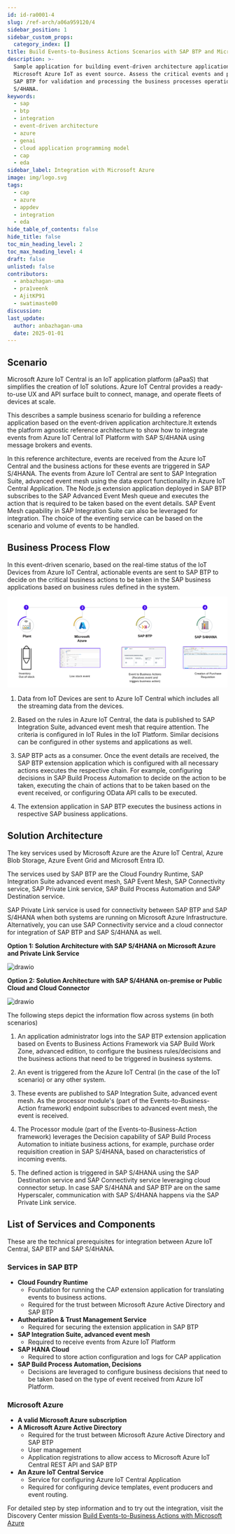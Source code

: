 ```yaml
---
id: id-ra0001-4
slug: /ref-arch/a06a959120/4
sidebar_position: 1
sidebar_custom_props:
  category_index: []
title: Build Events-to-Business Actions Scenarios with SAP BTP and Microsoft Azure
description: >-
  Sample application for building event-driven architecture application with
  Microsoft Azure IoT as event source. Assess the critical events and publish to
  SAP BTP for validation and processing the business processes operations in SAP
  S/4HANA.
keywords:
  - sap
  - btp
  - integration
  - event-driven architecture
  - azure
  - genai
  - cloud application programming model
  - cap
  - eda
sidebar_label: Integration with Microsoft Azure
image: img/logo.svg
tags:
  - cap
  - azure
  - appdev
  - integration
  - eda
hide_table_of_contents: false
hide_title: false
toc_min_heading_level: 2
toc_max_heading_level: 4
draft: false
unlisted: false
contributors:
  - anbazhagan-uma
  - pra1veenk
  - AjitKP91
  - swatimaste00
discussion: 
last_update:
  author: anbazhagan-uma
  date: 2025-01-01
---
```


## Scenario

Microsoft Azure IoT Central is an IoT application platform (aPaaS) that simplifies the creation of IoT solutions. Azure IoT Central provides a ready-to-use UX and API surface built to connect, manage, and operate fleets of devices at scale. 

This describes a sample business scenario for building a reference application based on the event-driven application architecture.It extends the platform agnostic reference architecture to show how to integrate events from Azure IoT Central IoT Platform with SAP S/4HANA using message brokers and events.

In this reference architecture, events are received from the Azure IoT Central and the business actions for these events are triggered in SAP S/4HANA. The events from Azure IoT Central are sent to SAP Integration Suite, advanced event mesh using the data export functionality in Azure IoT Central Application. The Node.js extension application deployed in SAP BTP subscribes to the SAP Advanced Event Mesh queue and executes the action that is required to be taken based on the event details. SAP Event Mesh capability in SAP Integration Suite can also be leveraged for integration. The choice of the eventing service can be based on the scenario and volume of events to be handled.

## Business Process Flow

In this event-driven scenario, based on the real-time status of the IoT Devices from Azure IoT Central, actionable events are sent to SAP BTP to decide on the critical business actions to be taken in the SAP business applications based on business rules defined in the system.

![plot](images/businessprocess.png)

1. Data from IoT Devices are sent to Azure IoT Central which includes all the streaming data from the devices.

2. Based on the rules in Azure IoT Central, the data is published to SAP Integration Suite, advanced event mesh that require attention. The criteria is configured in IoT Rules in the IoT Platform. Similar decisions can be configured in other systems and applications as well.

3. SAP BTP acts as a consumer. Once the event details are received, the SAP BTP extension application which is configured with all necessary actions executes the respective chain. For example, configuring decisions in SAP Build Process Automation to decide on the action to be taken, executing the chain of actions that to be taken based on the event received, or configuring OData API calls to be executed.

4. The extension application in SAP BTP executes the business actions in respective SAP business applications.

## Solution Architecture

The key services used by Microsoft Azure are the Azure IoT Central, Azure Blob Storage, Azure Event Grid and Microsoft Entra ID.

The services used by SAP BTP are the Cloud Foundry Runtime, SAP Integration Suite advanced event mesh, SAP Event Mesh, SAP Connectivity service, SAP Private Link service, SAP Build Process Automation and SAP Destination service. 

SAP Private Link service is used for connectivity between SAP BTP and SAP S/4HANA when both systems are running on Microsoft Azure Infrastructure. Alternatively, you can use SAP Connectivity service and a cloud connector for integration of SAP BTP and SAP S/4HANA as well. 

**Option 1: Solution Architecture with SAP S/4HANA on Microsoft Azure and Private Link Service**

![drawio](drawio/e2b-azure-pl.drawio)


**Option 2: Solution Architecture with SAP S/4HANA on-premise or Public Cloud and Cloud Connector**

![drawio](drawio/e2b-azure-cc.drawio)

The following steps depict the information flow across systems (in both scenarios)

1. An application administrator logs into the SAP BTP extension application based on Events to Business Actions Framework via SAP Build Work Zone, advanced edition, to configure the business rules/decisions and the business actions that need to be triggered in business systems.

2. An event is triggered from the Azure IoT Central (in the case of the IoT scenario) or any other system.

3. These events are published to SAP Integration Suite, advanced event mesh. As the processor module's (part of the Events-to-Business-Action framework) endpoint subscribes to advanced event mesh, the event is received.

4. The Processor module (part of the Events-to-Business-Action framework) leverages the Decision capability of SAP Build Process Automation to initiate business actions, for example, purchase order requisition creation in SAP S/4HANA, based on characteristics of incoming events.

5. The defined action is triggered in SAP S/4HANA using the SAP Destination service and SAP Connectivity service leveraging cloud connector setup. In case SAP S/4HANA and SAP BTP are on the same Hyperscaler, communication with SAP S/4HANA happens via the SAP Private Link service.


## List of Services and Components

These are the technical prerequisites for integration between Azure IoT Central, SAP BTP and SAP S/4HANA. 

### Services in SAP BTP
- **Cloud Foundry Runtime**
    - Foundation for running the CAP extension application for translating events to business actions.
    - Required for the trust between Microsoft Azure Active Directory and SAP BTP
- **Authorization & Trust Management Service**
    - Required for securing the extension application in SAP BTP
- **SAP Integration Suite, advanced event mesh**
    - Required to receive events from Azure IoT Platform
- **SAP HANA Cloud**
    - Required to store action configuration and logs for CAP application
- **SAP Build Process Automation, Decisions**
    - Decisions are leveraged to configure business decisions that need to be taken based on the type of event received from Azure IoT Platform.


### Microsoft Azure

- **A valid Microsoft Azure subscription**
- **A Microsoft Azure Active Directory**
    - Required for the trust between Microsoft Azure Active Directory and SAP BTP
    - User management
    - Application registrations to allow access to Microsoft Azure IoT Central REST API and SAP BTP
- **An Azure IoT Central Service**
    - Service for configuring Azure IoT Central Application
    - Required for configuring device templates, event producers and event routing.

For detailed step by step information and to try out the integration, visit the Discovery Center mission [Build Events-to-Business Actions with Microsoft Azure](https://discovery-center.cloud.sap/missiondetail/4172/4422/)